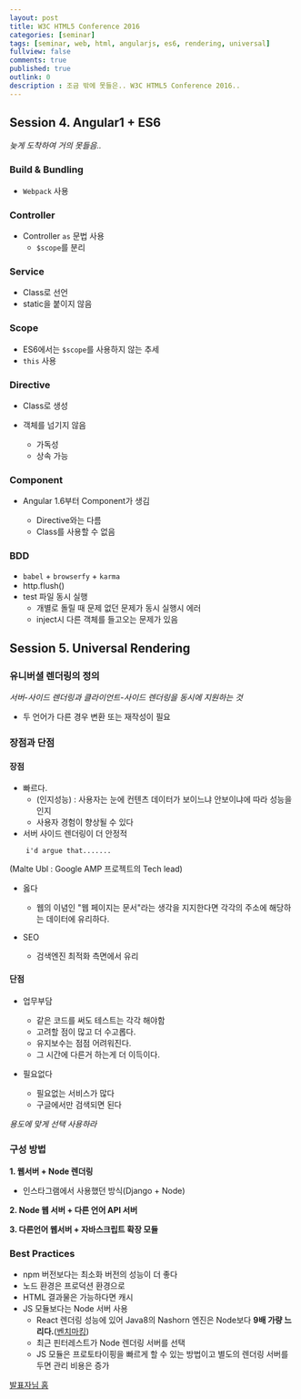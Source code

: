 ```yaml
---
layout: post
title: W3C HTML5 Conference 2016
categories: [seminar]
tags: [seminar, web, html, angularjs, es6, rendering, universal]
fullview: false
comments: true
published: true
outlink: 0
description : 조금 밖에 못들은.. W3C HTML5 Conference 2016.. 
---
```


Session 4. Angular1 + ES6
-------------------------

*늦게 도착하여 거의 못들음..*

### Build & Bundling

-	`Webpack` 사용

### Controller

-	Controller `as` 문법 사용
	-	`$scope`를 분리

### Service

-	Class로 선언
-	static을 붙이지 않음

### Scope

-	ES6에서는 `$scope`를 사용하지 않는 추세
-	`this` 사용

### Directive

-	Class로 생성
-	객체를 넘기지 않음

	-	가독성
	-	상속 가능

### Component

-	Angular 1.6부터 Component가 생김

	-	Directive와는 다름
	-	Class를 사용할 수 없음

### BDD

-	`babel` + `browserfy` + `karma`
-	http.flush()
-	test 파일 동시 실행
	-	개별로 돌릴 때 문제 없던 문제가 동시 실행시 에러
	-	inject시 다른 객체를 들고오는 문제가 있음

Session 5. Universal Rendering
------------------------------

### 유니버셜 렌더링의 정의

*서버-사이드 렌더링과 클라이언트-사이드 렌더링을 동시에 지원하는 것*

-	두 언어가 다른 경우 변환 또는 재작성이 필요

### 장점과 단점

#### 장점

-	빠르다.
	-	(인지성능) : 사용자는 눈에 컨텐츠 데이터가 보이느냐 안보이냐에 따라 성능을 인지
	-	사용자 경험이 향상될 수 있다
-	서버 사이드 렌더링이 더 안정적

```
    i'd argue that.......
```

(Malte Ubl : Google AMP 프로젝트의 Tech lead)

-	옳다

	-	웹의 이념인 "웹 페이지는 문서"라는 생각을 지지한다면 각각의 주소에 해당하는 데이터에 유리하다.

-	SEO

	-	검색엔진 최적화 측면에서 유리

#### 단점

-	업무부담

	-	같은 코드를 써도 테스트는 각각 해야함
	-	고려할 점이 많고 더 수고롭다.
	-	유지보수는 점점 어려워진다.
	-	그 시간에 다른거 하는게 더 이득이다.

-	필요없다

	-	필요없는 서비스가 많다
	-	구글에서만 검색되면 된다

*용도에 맞게 선택 사용하라*

### 구성 방법

**1. 웹서버 + Node 렌더링**

-	인스타그램에서 사용했던 방식(Django + Node)

**2. Node 웹 서버 + 다른 언어 API 서버**

**3. 다른언어 웹서버 + 자바스크립트 확장 모듈**

### Best Practices

-	npm 버전보다는 최소화 버전의 성능이 더 좋다
-	노드 환경은 프로덕션 환경으로
-	HTML 결과물은 가능하다면 캐시
-	JS 모듈보다는 Node 서버 사용
	-	React 렌더링 성능에 있어 Java8의 Nashorn 엔진은 Node보다 **9배 가량 느리다.**\([벤치마킹](goo.gl/ZoCCwp)\)
	-	최근 핀터레스트가 Node 렌더링 서버를 선택
	-	JS 모듈은 프로토타이핑을 빠르게 할 수 있는 방법이고 별도의 렌더링 서버를 두면 관리 비용은 증가

[발표자님 홈](https://taegon.kim/)
